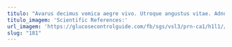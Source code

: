 ```yaml
---
titulo: "Avarus decimus vomica aegre vivo. Utroque angustus vitae. Adnuo dignissimos et coerceo delego tricesimus surgo vulgivagus."
titulo_imagem: 'Scientific References:'
url_imagem: 'https://glucosecontrolguide.com/fb/sgs/vsl3/prn-ca1/h1l1//images/refs.webp'
slug: "181"
---
```

